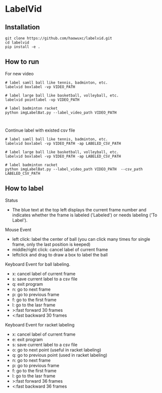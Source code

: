 # LabelVid
## Installation
```
git clone https://github.com/haowuxc/labelvid.git
cd labelvid
pip install -e .
```
## How to run


For new video

``` 
# label samll ball like tennis, badminton, etc.
labelvid boxlabel -vp VIDEO_PATH

# label large ball like basketball, volleyball, etc.
labelvid pointlabel -vp VIDEO_PATH

# label badminton racket
python imgLabelBat.py --label_video_path VIDEO_PATH



```

Continue label with existed csv file

```
# label samll ball like tennis, badminton, etc.
labelvid boxlabel -vp VIDEO_PATH -ap LABELED_CSV_PATH

# label large ball like basketball, volleyball, etc.
labelvid boxlabel -vp VIDEO_PATH -ap LABELED_CSV_PATH

# label badminton racket
python imgLabelBat.py --label_video_path VIDEO_PATH  --csv_path LABELED_CSV_PATH
```

## How to label
Status
- The blue text at the top left displays the current frame number and indicates whether the frame is labeled ('Labeled') or needs labeling ('To Label').

Mouse Event
- left click: label the center of ball (you can click many times for single frame, only the last position is keeped)
- middle/right click: cancel label of current frame 
- leftclick and drag to draw a box to label the ball


Keyboard Event for ball labeling.
- x: cancel label of current frame
- s: save current label to a csv file
- q: exit program
- n: go to next frame
- p: go to previous frame
- f: go to the first frame
- l: go to the lasr frame
- \>:fast forward 30 frames
- <:fast backward 30 frames

Keyboard Event for racket labeling
- x: cancel label of current frame
- e: exit program
- s: save current label to a csv file
- o: go to next point (useful in racket labeling)
- q: go to previous point (used in racket labeling)
- n: go to next frame
- p: go to previous frame
- f: go to the first frame
- l: go to the lasr frame
- \>:fast forward 36 frames
- <:fast backward 36 frames
